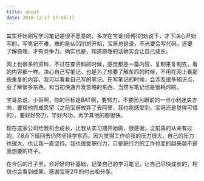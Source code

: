 ```yaml
---
title: about
date: 2018-12-17 17:58:17
---
```


​	其实开始刚写学习笔记是很不愿意的，多次在宝哥(师傅)的劝说下，才下决心开始写的，写笔记不难，难的是从0到1的开始，宝哥总是说，不光要会写代码，还要了解原理，才有竞争力。确实也是，知道原理的话确实会让自己成长。



​	网上也很多的资料，不过在查资料的时候，感觉都是一篇内容，复制来复制去，看的内容都一样。决心自己写笔记，也是为了想要了解东西的时候，不用在网上看那些重复的内容，我可以看看自己写的笔记。在写笔记的时候，会涉及很多知识点，会了解很多东西，和当初快速开发忽略的东西，当然写笔记也是很耗时的。



​	宝哥总说，小哥啊，你的目标是BAT啊，要努力，不要因为眼前的一点小利迷失方向，要帮他完成愿望（之前宝哥放弃了去阿里，我也能感受到，宝哥还是觉得可惜的），要好好努力，学好内功，再学其他的都很快。
​       

​	 现在这家公司给我机会成长，让我从实习期开始做，很感谢，之前真的从未有过的，7.8点下班回去仍然坚持学东西。因为觉得工作给我的压力很大，自己的压力也很大，也让我一直坚持。我也很爱职行力，只是职行力的工作也变的越来越不是我想要的样子。



​	在今后的日子里，会好好的补基础，记录自己的学习笔记。让自己尽快成长的，相信也会看到成果。感谢宝哥2年的付出和分享。
